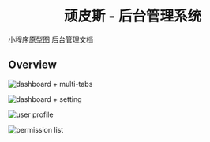 
<h1 align="center">顽皮斯 - 后台管理系统</h1>

<div style="margin:10px;"></div>


[小程序原型图](https://org.modao.cc/app/rjBKnu6Jn3Ghtbu8gXCGvuhW669w7IA?simulator_type=device&sticky#screen=sk8oef24l57zzqa)
[后台管理文档](https://pro.loacg.com/docs/getting-started)

Overview
----

![dashboard + multi-tabs](https://static-2.loacg.com/open/static/github/20190224163345.jpg)

![dashboard + setting](https://static-2.loacg.com/open/static/github/20181126112124.png)

![user profile](https://static-2.loacg.com/open/static/github/20180916-134251.png)

![permission list](https://static-2.loacg.com/open/static/github/20180916-154937.png)

